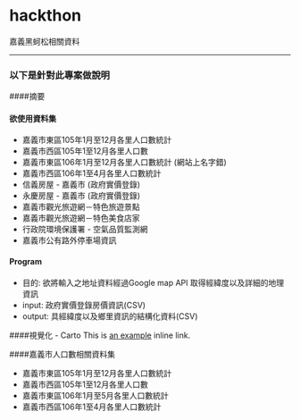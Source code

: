 # hackthon
嘉義黑蚵松相關資料

---
### 以下是針對此專案做說明

####摘要


#### 欲使用資料集

* 嘉義市東區105年1月至12月各里人口數統計
* 嘉義市西區105年1至12月各里人口數
* 嘉義市東區106年1月至12月各里人口數統計 (網站上名字錯)
* 嘉義市西區106年1至4月各里人口數統計
* 信義房屋 - 嘉義市 (政府實價登錄)
* 永慶房屋 - 嘉義市 (政府實價登錄)
* 嘉義市觀光旅遊網－特色旅遊景點
* 嘉義市觀光旅遊網－特色美食店家
* 行政院環境保護署 - 空氣品質監測網
* 嘉義市公有路外停車場資訊

#### Program
* 目的: 欲將輸入之地址資料經過Google map API 取得經緯度以及詳細的地理資訊
* input: 政府實價登錄房價資訊(CSV)
* output: 具經緯度以及鄉里資訊的結構化資料(CSV)


####視覺化 - Carto
This is [an example](http://example.com/ "Carto") inline link.

####嘉義市人口數相關資料集
* 嘉義市東區105年1月至12月各里人口數統計 
* 嘉義市西區105年1至12月各里人口數    
* 嘉義市東區106年1月至5月各里人口數統計   
* 嘉義市西區106年1至4月各里人口數統計  


